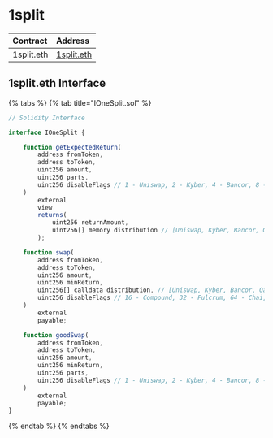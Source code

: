 # 1split

| Contract   | Address                                                    |
| :--------- | :--------------------------------------------------------- |
| 1split.eth | [1split.eth](https://etherscan.io/address/1split.eth#code) |

## 1split.eth Interface

{% tabs %}
{% tab title="IOneSplit.sol" %}

```javascript
// Solidity Interface

interface IOneSplit {

    function getExpectedReturn(
        address fromToken,
        address toToken,
        uint256 amount,
        uint256 parts,
        uint256 disableFlags // 1 - Uniswap, 2 - Kyber, 4 - Bancor, 8 - Oasis, 16 - Compound, 32 - Fulcrum, 64 - Chai, 128 - Aave, 256 - SmartToken
    )
        external
        view
        returns(
            uint256 returnAmount,
            uint256[] memory distribution // [Uniswap, Kyber, Bancor, Oasis]
        );

    function swap(
        address fromToken,
        address toToken,
        uint256 amount,
        uint256 minReturn,
        uint256[] calldata distribution, // [Uniswap, Kyber, Bancor, Oasis]
        uint256 disableFlags // 16 - Compound, 32 - Fulcrum, 64 - Chai, 128 - Aave, 256 - SmartToken
    )
        external
        payable;

    function goodSwap(
        address fromToken,
        address toToken,
        uint256 amount,
        uint256 minReturn,
        uint256 parts,
        uint256 disableFlags // 1 - Uniswap, 2 - Kyber, 4 - Bancor, 8 - Oasis, 16 - Compound, 32 - Fulcrum, 64 - Chai, 128 - Aave, 256 - SmartToken
    )
        external
        payable;
}
```

{% endtab %}
{% endtabs %}
